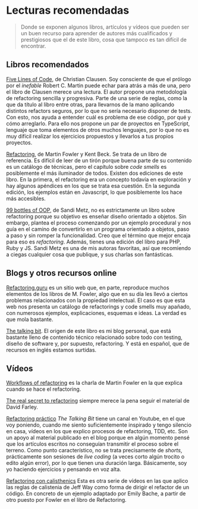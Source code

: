 # Lecturas recomendadas

> Donde se exponen algunos libros, artículos y vídeos que pueden ser un buen recurso para aprender de autores más cualificados y prestigiosos que el de este libro, cosa que tampoco es tan difícil de encontrar.

## Libros recomendados

[Five Lines of Code](https://www.manning.com/books/five-lines-of-code), de Christian Clausen. Soy consciente de que el prólogo por el _inefable_ Robert C. Martin puede echar para atrás a más de una, pero el libro de Clausen merece una lectura. El autor propone una metodología de refactoring sencilla y progresiva. Parte de una serie de reglas, como la que da título al libro entre otras, para llevarnos de la mano aplicando distintos refactors seguros, por lo que no sería necesario disponer de tests. Con esto, nos ayuda a entender cuál es problema de ese código, por qué y cómo arreglarlo. Para ello nos propone un par de proyectos en TypeScript, lenguaje que toma elementos de otros muchos lenguajes, por lo que no es muy difícil realizar los ejercicios propuestos y llevarlos a tus propios proyectos. 

[Refactoring](https://refactoring.com), de Martin Fowler y Kent Beck. Se trata de un libro de referencia. Es difícil de leer de un tirón porque buena parte de su contenido es un catálogo de técnicas, pero el capítulo sobre _code smells_ es posiblemente el más iluminador de todos. Existen dos ediciones de este libro. En la primera, el refactoring era un concepto todavía en exploración y hay algunos apéndices en los que se trata esa cuestión. En la segunda edición, los ejemplos están en Javascript, lo que posiblemente los hace más accesibles.

[99 bottles of OOP](https://sandimetz.com/99bottles), de Sandi Metz, no es estrictamente un libro sobre refactoring porque su objetivo es enseñar diseño orientado a objetos. Sin embargo, plantea el proceso comenzando por un ejemplo procedural y nos guía en el camino de convertirlo en un programa orientado a objetos, paso a paso y sin romper la funcionalidad. Creo que el término que mejor encaja para eso es _refactoring_. Además, tienes una edición del libro para PHP, Ruby y JS. Sandi Metz es una de mis autoras favoritas, así que recomiendo a ciegas cualquier cosa que publique, y sus charlas son fantásticas.

## Blogs y otros recursos online

[Refactoring.guru](https://refactoring.guru/refactoring) es un sitio web que, en parte, reproduce muchos elementos de los libros de M. Fowler, algo que en su día les llevó a ciertos problemas relacionados con la propiedad intelectual. El caso es que esta web nos presenta un catálogo de refactorings y code smells muy apañado, con numerosos ejemplos, explicaciones, esquemas e ideas. La verdad es que mola bastante.

[The talking bit](https://franiglesias.github.io/tag/refactoring/). El origen de este libro es mi blog personal, que está bastante lleno de contenido técnico relacionado sobre todo con testing, diseño de software y, por supuesto, refactoring. Y está en español, que de recursos en inglés estamos surtidas.

## Vídeos

[Workflows of refactoring](https://youtu.be/vqEg37e4Mkw?si=csOr06PlyZxC_0L-) es la charla de Martin Fowler en la que explica cuando se hace el refactoring.

[The real secret to refactoring](https://youtu.be/fx-Ne_s71iY?si=mreVP0fvSoLchBuR) siempre merece la pena seguir el material de David Farley.

[Refactoring práctico](https://youtube.com/playlist?list=PLYT8quZ2BEnZzUZ9c1mIQyAupob9fZeFj&si=GPN1p6lHUvrisDnr) _The Talking Bit_ tiene un canal en Youtube, en el que voy poniendo, cuando me siento suficientemente inspirado y tengo silencio en casa, vídeos en los que explico procesos de refactoring, TDD, etc. Son un apoyo al material publicado en el blog porque en algún momento pensé que los artículos escritos no conseguían transmitir el proceso sobre el terreno. Como punto característico, no se trata precisamente de _shorts_, prácticamente son sesiones de _live coding_ (a veces corto algún trocito o edito algún error), por lo que tienen una duración larga. Básicamente, soy yo haciendo ejercicios y pensando en voz alta. 

[Refactoring con calisthenics](https://youtube.com/playlist?list=PLYT8quZ2BEnbKznU9jxeswl8IEEeMSJFL&si=M1r1KrQehUYZj1-H) Esta es otra serie de vídeos en las que aplico las reglas de calistenia de Jeff Way como forma de dirigir el refactor de un código. En concreto de un ejemplo adaptado por Emily Bache, a partir de otro puesto por Fowler en el libro de Refactoring.
